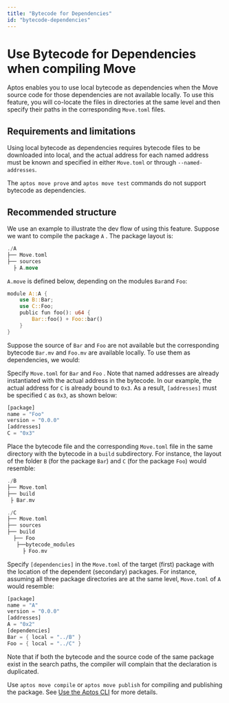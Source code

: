 ```yaml
---
title: "Bytecode for Dependencies"
id: "bytecode-dependencies"
---
```


# Use Bytecode for Dependencies when compiling Move

Aptos enables you to use local bytecode as dependencies when the Move source code for those dependencies are not available locally. To use this feature, you will co-locate the files in directories at the same level and then specify their paths in the corresponding `Move.toml` files.

## Requirements and limitations

Using local bytecode as dependencies requires bytecode files to be downloaded into local, and the actual address for each named address must be known and specified in either `Move.toml` or through `--named-addresses`.

The `aptos move prove` and `aptos move test` commands do not support bytecode as dependencies.

## Recommended structure

We use an example to illustrate the dev flow of using this feature. Suppose we want to compile the package `A` . The package layout is:

```rust
./A
├── Move.toml 
├── sources
  ├ A.move
```

`A.move` is defined below, depending on the modules `Bar`and `Foo`:

```rust
module A::A {
    use B::Bar;
    use C::Foo;
    public fun foo(): u64 {
        Bar::foo() + Foo::bar()
    }
}
```

Suppose the source of `Bar` and `Foo` are not available but the corresponding bytecode `Bar.mv` and `Foo.mv` are available locally. To use them as dependencies, we would:

Specify `Move.toml` for `Bar` and `Foo` . Note that named addresses are already instantiated with the actual address in the bytecode. In our example, the actual address for `C` is already bound to `0x3`.  As a result, `[addresses]`  must be specified `C` as `0x3`, as shown below:

```rust
[package]
name = "Foo"
version = "0.0.0"
[addresses]
C = "0x3"
```

Place the bytecode file and the corresponding  `Move.toml` file in the same directory with the bytecode in a `build` subdirectory. For instance, the layout of the folder `B` (for the package `Bar`) and `C` (for the package `Foo`) would resemble:

```rust
./B
├── Move.toml     
├── build      
 ├ Bar.mv
```

```rust
./C
├── Move.toml   
├── sources 
├── build
  ├── Foo
   ├──bytecode_modules  
     ├ Foo.mv
```

Specify `[dependencies]` in the `Move.toml` of the target (first) package with the location of the dependent (secondary) packages. For instance, assuming all three package directories are at the same level, `Move.toml` of `A` would resemble:

```rust
[package]
name = "A"
version = "0.0.0"
[addresses]
A = "0x2"
[dependencies]
Bar = { local = "../B" }
Foo = { local = "../C" }
```

Note that if both the bytecode and the source code of the same package exist in the search paths, the compiler will complain that the declaration is duplicated. 

Use `aptos move compile` or `aptos move publish` for compiling and publishing the package. See [Use the Aptos CLI](../../cli-tools/aptos-cli-tool/use-aptos-cli.md) for more details.